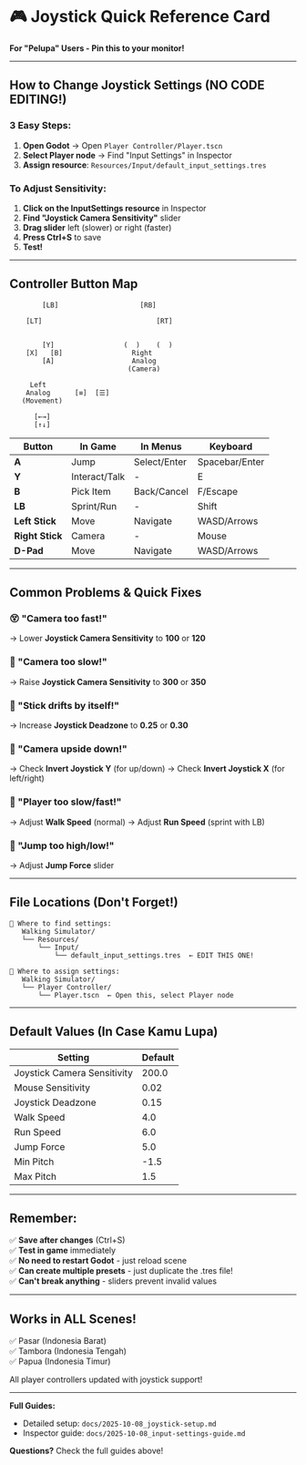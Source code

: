 # 🎮 Joystick Quick Reference Card

**For "Pelupa" Users - Pin this to your monitor!**

---

## How to Change Joystick Settings (NO CODE EDITING!)

### 3 Easy Steps:

1. **Open Godot** → Open `Player Controller/Player.tscn`
2. **Select Player node** → Find "Input Settings" in Inspector
3. **Assign resource**: `Resources/Input/default_input_settings.tres`

### To Adjust Sensitivity:

1. **Click on the InputSettings resource** in Inspector
2. **Find "Joystick Camera Sensitivity"** slider
3. **Drag slider** left (slower) or right (faster)
4. **Press Ctrl+S** to save
5. **Test!**

---

## Controller Button Map

```
        [LB]                    [RB]
         
    [LT]                            [RT]


        [Y]                 (  )    (  )
    [X]   [B]                 Right
        [A]                   Analog
                             (Camera)
    
     Left
    Analog      [≡]  [☰]
   (Movement)
    
      [←→]
      [↑↓]
```

| Button | In Game | In Menus | Keyboard |
|--------|---------|----------|----------|
| **A** | Jump | Select/Enter | Spacebar/Enter |
| **Y** | Interact/Talk | - | E |
| **B** | Pick Item | Back/Cancel | F/Escape |
| **LB** | Sprint/Run | - | Shift |
| **Left Stick** | Move | Navigate | WASD/Arrows |
| **Right Stick** | Camera | - | Mouse |
| **D-Pad** | Move | Navigate | WASD/Arrows |

---

## Common Problems & Quick Fixes

### 😵 "Camera too fast!"
→ Lower **Joystick Camera Sensitivity** to **100** or **120**

### 🐌 "Camera too slow!"
→ Raise **Joystick Camera Sensitivity** to **300** or **350**

### 🔄 "Stick drifts by itself!"
→ Increase **Joystick Deadzone** to **0.25** or **0.30**

### 🔀 "Camera upside down!"
→ Check **Invert Joystick Y** (for up/down)
→ Check **Invert Joystick X** (for left/right)

### 🏃 "Player too slow/fast!"
→ Adjust **Walk Speed** (normal)
→ Adjust **Run Speed** (sprint with LB)

### 🦘 "Jump too high/low!"
→ Adjust **Jump Force** slider

---

## File Locations (Don't Forget!)

```
📁 Where to find settings:
   Walking Simulator/
   └── Resources/
       └── Input/
           └── default_input_settings.tres  ← EDIT THIS ONE!

📁 Where to assign settings:
   Walking Simulator/
   └── Player Controller/
       └── Player.tscn  ← Open this, select Player node
```

---

## Default Values (In Case Kamu Lupa)

| Setting | Default |
|---------|---------|
| Joystick Camera Sensitivity | 200.0 |
| Mouse Sensitivity | 0.02 |
| Joystick Deadzone | 0.15 |
| Walk Speed | 4.0 |
| Run Speed | 6.0 |
| Jump Force | 5.0 |
| Min Pitch | -1.5 |
| Max Pitch | 1.5 |

---

## Remember:

✅ **Save after changes** (Ctrl+S)  
✅ **Test in game** immediately  
✅ **No need to restart Godot** - just reload scene  
✅ **Can create multiple presets** - just duplicate the .tres file!  
✅ **Can't break anything** - sliders prevent invalid values  

---

## Works in ALL Scenes!

✅ Pasar (Indonesia Barat)  
✅ Tambora (Indonesia Tengah)  
✅ Papua (Indonesia Timur)  

All player controllers updated with joystick support!

---

**Full Guides:**
- Detailed setup: `docs/2025-10-08_joystick-setup.md`
- Inspector guide: `docs/2025-10-08_input-settings-guide.md`

**Questions?** Check the full guides above!

